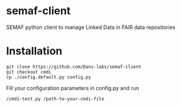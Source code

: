 # semaf-client
SEMAF python client to manage Linked Data in FAIR data repositories

# Installation
```
git clone https://github.com/Dans-labs/semaf-client
git checkout cmdi
cp ./config.default.py config.py
```
Fill your configuration parameters in config.py and run
```
/cmdi-test.py /path-to-your-cmdi-file
```
